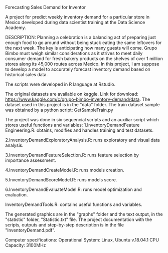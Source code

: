 Forecasting Sales Demand for Inventor

A project for predict weekly inventory demand for a particular store in Mexico developed during data scientist training at the Data Science Academy.

DESCRIPTION:
Planning a celebration is a balancing act of preparing just enough food to go around without being stuck eating the same leftovers for the next week. The key is anticipating how many guests will come. Grupo Bimbo must weigh similar considerations as it strives to meet daily consumer demand for fresh bakery products on the shelves of over 1 million stores along its 45,000 routes across Mexico. In this project, I am suppose to develop a model to accurately forecast inventory demand based on historical sales data.

The scripts were developed in R language at Rstudio.

The original datasets are available on kaggle. Link for download: https://www.kaggle.com/c/grupo-bimbo-inventory-demand/data.
The dataset used in this project is in the "data" folder. The train dataset sample was obtained by a python script: GetSampleTrain.py

The project was done in six sequencial scripts and an auxiliar script which stores useful functions and variables:
1.InventoryDemandFeature Engineering.R: obtains, modifies and handles training and test datasets.

2.InventoryDemandExploratoryAnalysis.R: runs exploratory and visual data analysis.

3.InventoryDemandFeatureSelection.R: runs feature selection by importance assessment.

4.InventoryDemandCreateModel.R: runs models creation.

5.InventoryDemandScoreModel.R: runs models score.

6.InventoryDemandEvaluateModel.R: runs model optimization and evaluation.

InventoryDemandTools.R: contains useful functions and variables.

The generated graphics are in the "graphs" folder and the text output, in the "statistic" folder, "Statistic.txt" file.
The project documentation with the scripts, outputs and step-by-step description is in the file "InventoryDemand.pdf".

Computer specifications:
Operational System: Linux, Ubuntu v.18.04.1
CPU Capacity: 3100MHz
